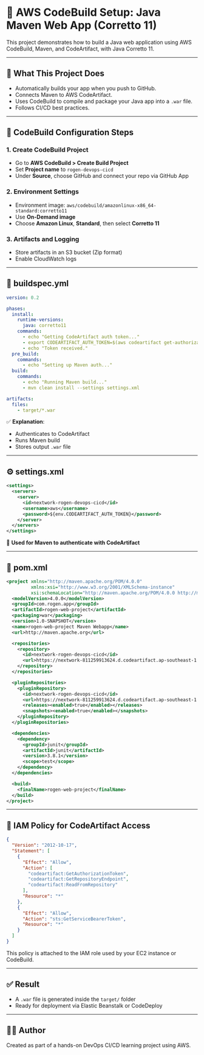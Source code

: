 # 🚀 AWS CodeBuild Setup: Java Maven Web App (Corretto 11)

This project demonstrates how to build a Java web application using AWS CodeBuild, Maven, and CodeArtifact, with Java Corretto 11.

---

## 🔧 What This Project Does

- Automatically builds your app when you push to GitHub.
- Connects Maven to AWS CodeArtifact.
- Uses CodeBuild to compile and package your Java app into a `.war` file.
- Follows CI/CD best practices.

---

## 📝 CodeBuild Configuration Steps

### 1. **Create CodeBuild Project**
- Go to **AWS CodeBuild > Create Build Project**
- Set **Project name** to `rogen-devops-cicd`
- Under **Source**, choose GitHub and connect your repo via GitHub App

### 2. **Environment Settings**
- Environment image: `aws/codebuild/amazonlinux-x86_64-standard:corretto11`
- Use **On-Demand image**
- Choose **Amazon Linux**, **Standard**, then select **Corretto 11**

### 3. **Artifacts and Logging**
- Store artifacts in an S3 bucket (Zip format)
- Enable CloudWatch logs

---

## 🧾 buildspec.yml

```yaml
version: 0.2

phases:
  install:
    runtime-versions:
      java: corretto11
    commands:
      - echo "Getting CodeArtifact auth token..."
      - export CODEARTIFACT_AUTH_TOKEN=$(aws codeartifact get-authorization-token --domain nextwork --domain-owner 811259913624 --region ap-southeast-1 --query authorizationToken --output text)
      - echo "Token received."
  pre_build:
    commands:
      - echo "Setting up Maven auth..."
  build:
    commands:
      - echo "Running Maven build..."
      - mvn clean install --settings settings.xml

artifacts:
  files:
    - target/*.war
```

✅ **Explanation**:
- Authenticates to CodeArtifact
- Runs Maven build
- Stores output `.war` file

---

## ⚙️ settings.xml

```xml
<settings>
  <servers>
    <server>
      <id>nextwork-rogen-devops-cicd</id>
      <username>aws</username>
      <password>${env.CODEARTIFACT_AUTH_TOKEN}</password>
    </server>
  </servers>
</settings>
```

🔐 **Used for Maven to authenticate with CodeArtifact**

---

## 🧱 pom.xml

```xml
<project xmlns="http://maven.apache.org/POM/4.0.0"
         xmlns:xsi="http://www.w3.org/2001/XMLSchema-instance"
         xsi:schemaLocation="http://maven.apache.org/POM/4.0.0 http://maven.apache.org/maven-v4_0_0.xsd">
  <modelVersion>4.0.0</modelVersion>
  <groupId>com.rogen.app</groupId>
  <artifactId>rogen-web-project</artifactId>
  <packaging>war</packaging>
  <version>1.0-SNAPSHOT</version>
  <name>rogen-web-project Maven Webapp</name>
  <url>http://maven.apache.org</url>

  <repositories>
    <repository>
      <id>nextwork-rogen-devops-cicd</id>
      <url>https://nextwork-811259913624.d.codeartifact.ap-southeast-1.amazonaws.com/maven/rogen-devops-cicd/</url>
    </repository>
  </repositories>

  <pluginRepositories>
    <pluginRepository>
      <id>nextwork-rogen-devops-cicd</id>
      <url>https://nextwork-811259913624.d.codeartifact.ap-southeast-1.amazonaws.com/maven/rogen-devops-cicd/</url>
      <releases><enabled>true</enabled></releases>
      <snapshots><enabled>true</enabled></snapshots>
    </pluginRepository>
  </pluginRepositories>

  <dependencies>
    <dependency>
      <groupId>junit</groupId>
      <artifactId>junit</artifactId>
      <version>3.8.1</version>
      <scope>test</scope>
    </dependency>
  </dependencies>

  <build>
    <finalName>rogen-web-project</finalName>
  </build>
</project>
```

---

## 🔐 IAM Policy for CodeArtifact Access

```json
{
  "Version": "2012-10-17",
  "Statement": [
    {
      "Effect": "Allow",
      "Action": [
        "codeartifact:GetAuthorizationToken",
        "codeartifact:GetRepositoryEndpoint",
        "codeartifact:ReadFromRepository"
      ],
      "Resource": "*"
    },
    {
      "Effect": "Allow",
      "Action": "sts:GetServiceBearerToken",
      "Resource": "*"
    }
  ]
}
```

This policy is attached to the IAM role used by your EC2 instance or CodeBuild.

---

## ✅ Result
- A `.war` file is generated inside the `target/` folder
- Ready for deployment via Elastic Beanstalk or CodeDeploy

---

## 👨‍💻 Author
Created as part of a hands-on DevOps CI/CD learning project using AWS.
